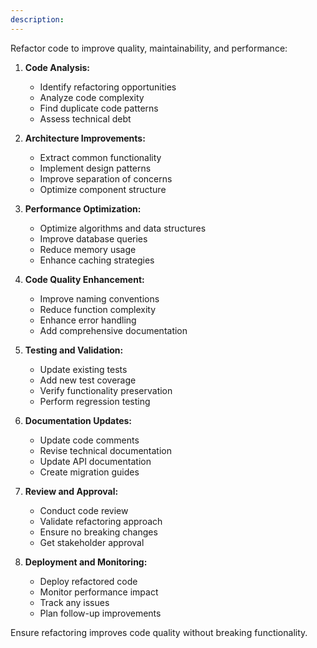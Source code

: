 ```yaml
---
description:
---
```


Refactor code to improve quality, maintainability, and performance:

1. **Code Analysis:**
   - Identify refactoring opportunities
   - Analyze code complexity
   - Find duplicate code patterns
   - Assess technical debt

2. **Architecture Improvements:**
   - Extract common functionality
   - Implement design patterns
   - Improve separation of concerns
   - Optimize component structure

3. **Performance Optimization:**
   - Optimize algorithms and data structures
   - Improve database queries
   - Reduce memory usage
   - Enhance caching strategies

4. **Code Quality Enhancement:**
   - Improve naming conventions
   - Reduce function complexity
   - Enhance error handling
   - Add comprehensive documentation

5. **Testing and Validation:**
   - Update existing tests
   - Add new test coverage
   - Verify functionality preservation
   - Perform regression testing

6. **Documentation Updates:**
   - Update code comments
   - Revise technical documentation
   - Update API documentation
   - Create migration guides

7. **Review and Approval:**
   - Conduct code review
   - Validate refactoring approach
   - Ensure no breaking changes
   - Get stakeholder approval

8. **Deployment and Monitoring:**
   - Deploy refactored code
   - Monitor performance impact
   - Track any issues
   - Plan follow-up improvements

Ensure refactoring improves code quality without breaking functionality.
